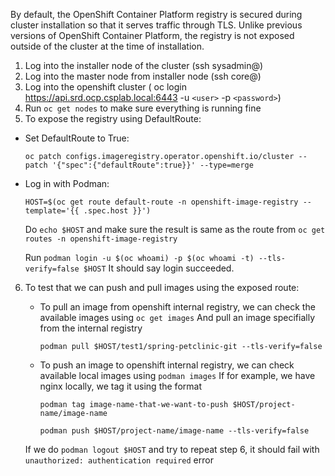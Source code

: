 
By default, the OpenShift Container Platform registry is secured during cluster installation so that it serves traffic through TLS. Unlike previous versions of OpenShift Container Platform, the registry is not exposed outside of the cluster at the time of installation.

1. Log into the installer node of the cluster (ssh sysadmin@<installerIP>)
2. Log into the master node from installer node (ssh core@<masterrIP>)
3. Log into the openshift cluster ( oc login https://api.srd.ocp.csplab.local:6443 -u ```<user>``` -p ```<password>```)
4. Run ```oc get nodes``` to make sure everything is running fine
5. To expose the registry using DefaultRoute:
  - Set DefaultRoute to True:
  
      ```oc patch configs.imageregistry.operator.openshift.io/cluster --patch '{"spec":{"defaultRoute":true}}' --type=merge```
  
  - Log in with Podman:
  
      ```HOST=$(oc get route default-route -n openshift-image-registry --template='{{ .spec.host }}')```

      Do ```echo $HOST``` and make sure the result is same as the route from ```oc get routes -n openshift-image-registry```

      Run ```podman login -u $(oc whoami) -p $(oc whoami -t) --tls-verify=false $HOST```
      It should say login succeeded.
 6. To test that we can push and pull images using the exposed route:
 
    - To pull an image from openshift internal registry, we can check the available images using ```oc get images```
      And pull an image specifially from the internal registry
      
      ```podman pull $HOST/test1/spring-petclinic-git --tls-verify=false ```
      
    - To push an image to openshift internal registry, we can check available local images using ```podman images```
      If for example, we have nginx locally, we tag it using the format 
      
      ```podman tag image-name-that-we-want-to-push $HOST/project-name/image-name```
      
      ```podman push $HOST/project-name/image-name --tls-verify=false```
      
    If we do ```podman logout $HOST``` and try to repeat step 6, it should fail with ```unauthorized: authentication required``` error
 
